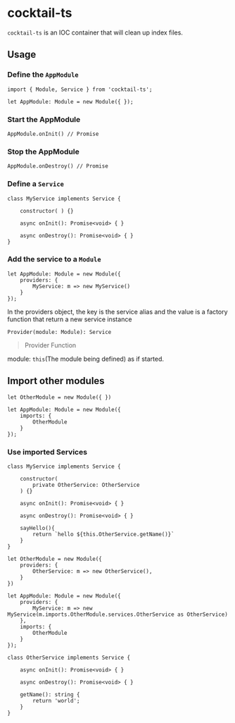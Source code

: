 # cocktail-ts

`cocktail-ts` is an IOC container that will clean up index files.

## Usage

### Define the `AppModule`

``` 
import { Module, Service } from 'cocktail-ts';

let AppModule: Module = new Module({ });
```

### Start the AppModule

```
AppModule.onInit() // Promise
```

### Stop the AppModule

```
AppModule.onDestroy() // Promise
```

### Define a `Service`

```
class MyService implements Service {

    constructor( ) {}

    async onInit(): Promise<void> { }
    
    async onDestroy(): Promise<void> { }
}
```

### Add the service to a `Module`

```
let AppModule: Module = new Module({
    providers: {
        MyService: m => new MyService()
    }
});
```

In the providers object, the key is the service alias and the value is a factory function that return a new service instance

```
Provider(module: Module): Service
```
> Provider Function

module: `this`(The module being defined) as if started.

## Import other modules

```
let OtherModule = new Module({ })
```

```
let AppModule: Module = new Module({
    imports: {
        OtherModule
    }
});
```


### Use imported Services

```
class MyService implements Service {

    constructor(
        private OtherService: OtherService
    ) {}

    async onInit(): Promise<void> { }
    
    async onDestroy(): Promise<void> { }

    sayHello(){
        return `hello ${this.OtherService.getName()}`
    }
}
```

```
let OtherModule = new Module({
    providers: {
        OtherService: m => new OtherService(),
    }
})
```

```
let AppModule: Module = new Module({
    providers: {
        MyService: m => new MyService(m.imports.OtherModule.services.OtherService as OtherService)
    },
    imports: {
        OtherModule
    }
});
```

```
class OtherService implements Service {
    
    async onInit(): Promise<void> { }
    
    async onDestroy(): Promise<void> { }

    getName(): string {
        return 'world';
    }
}
```